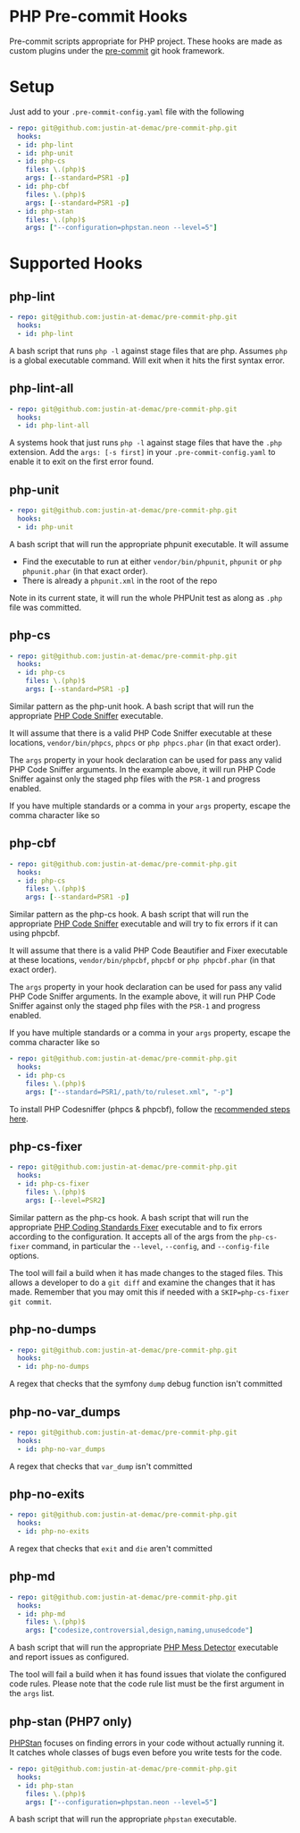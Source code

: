 # PHP Pre-commit Hooks

Pre-commit scripts appropriate for PHP project. These hooks are made as custom plugins under the [pre-commit](http://pre-commit.com/#new-hooks) git hook framework.

# Setup

Just add to your `.pre-commit-config.yaml` file with the following

```yaml
- repo: git@github.com:justin-at-demac/pre-commit-php.git
  hooks:
  - id: php-lint
  - id: php-unit
  - id: php-cs
    files: \.(php)$
    args: [--standard=PSR1 -p]
  - id: php-cbf
    files: \.(php)$
    args: [--standard=PSR1 -p]
  - id: php-stan
    files: \.(php)$
    args: ["--configuration=phpstan.neon --level=5"]
```

# Supported Hooks

## php-lint

```yaml
- repo: git@github.com:justin-at-demac/pre-commit-php.git
  hooks:
  - id: php-lint
```

A bash script that runs `php -l` against stage files that are php. Assumes `php` is a global executable command. Will exit when it hits the first syntax error.

## php-lint-all

```yaml
- repo: git@github.com:justin-at-demac/pre-commit-php.git
  hooks:
  - id: php-lint-all
```

A systems hook that just runs `php -l` against stage files that have the `.php` extension. Add the `args: [-s first]` in your `.pre-commit-config.yaml` to enable it to exit on the first error found.

## php-unit

```yaml
- repo: git@github.com:justin-at-demac/pre-commit-php.git
  hooks:
  - id: php-unit
```

A bash script that will run the appropriate phpunit executable. It will assume
  - Find the executable to run at either `vendor/bin/phpunit`, `phpunit` or `php phpunit.phar` (in that exact order).
  - There is already a `phpunit.xml` in the root of the repo

Note in its current state, it will run the whole PHPUnit test as along as `.php` file was committed.

## php-cs

```yaml
- repo: git@github.com:justin-at-demac/pre-commit-php.git
  hooks:
  - id: php-cs
    files: \.(php)$
    args: [--standard=PSR1 -p]
```

Similar pattern as the php-unit hook. A bash script that will run the appropriate [PHP Code Sniffer](https://github.com/squizlabs/PHP_CodeSniffer) executable.

It will assume that there is a valid PHP Code Sniffer executable at these locations, `vendor/bin/phpcs`, `phpcs` or `php phpcs.phar` (in that exact order).

The `args` property in your hook declaration can be used for pass any valid PHP Code Sniffer arguments. In the example above, it will run PHP Code Sniffer against only the staged php files with the `PSR-1` and progress enabled.

If you have multiple standards or a comma in your `args` property, escape the comma character like so

## php-cbf

```yaml
- repo: git@github.com:justin-at-demac/pre-commit-php.git
  hooks:
  - id: php-cs
    files: \.(php)$
    args: [--standard=PSR1 -p]
```
Similar pattern as the php-cs hook. A bash script that will run the appropriate [PHP Code Sniffer](https://github.com/squizlabs/PHP_CodeSniffer) executable and will try to fix errors if it can using phpcbf.

It will assume that there is a valid PHP Code Beautifier and Fixer executable at these locations, `vendor/bin/phpcbf`, `phpcbf` or `php phpcbf.phar` (in that exact order).

The `args` property in your hook declaration can be used for pass any valid PHP Code Sniffer arguments. In the example above, it will run PHP Code Sniffer against only the staged php files with the `PSR-1` and progress enabled.

If you have multiple standards or a comma in your `args` property, escape the comma character like so

```yaml
- repo: git@github.com:justin-at-demac/pre-commit-php.git
  hooks:
  - id: php-cs
    files: \.(php)$
    args: ["--standard=PSR1/,path/to/ruleset.xml", "-p"]
```

To install PHP Codesniffer (phpcs & phpcbf), follow the [recommended steps here](https://github.com/squizlabs/PHP_CodeSniffer#installation).

## php-cs-fixer

```yaml
- repo: git@github.com:justin-at-demac/pre-commit-php.git
  hooks:
  - id: php-cs-fixer
    files: \.(php)$
    args: [--level=PSR2]
```
Similar pattern as the php-cs hook. A bash script that will run the appropriate [PHP Coding Standards Fixer](http://cs.sensiolabs.org/) executable and to fix errors according to the configuration. It accepts all of the args from the `php-cs-fixer` command, in particular the `--level`, `--config`, and `--config-file` options.

The tool will fail a build when it has made changes to the staged files. This allows a developer to do a `git diff` and examine the changes that it has made. Remember that you may omit this if needed with a `SKIP=php-cs-fixer git commit`.

## php-no-dumps

```yaml
- repo: git@github.com:justin-at-demac/pre-commit-php.git
  hooks:
  - id: php-no-dumps
```
A regex that checks that the symfony `dump` debug function isn't committed

## php-no-var_dumps

```yaml
- repo: git@github.com:justin-at-demac/pre-commit-php.git
  hooks:
  - id: php-no-var_dumps
```
A regex that checks that `var_dump` isn't committed

## php-no-exits

```yaml
- repo: git@github.com:justin-at-demac/pre-commit-php.git
  hooks:
  - id: php-no-exits
```
A regex that checks that `exit` and `die` aren't committed

## php-md

```yaml
- repo: git@github.com:justin-at-demac/pre-commit-php.git
  hooks:
  - id: php-md
    files: \.(php)$
    args: ["codesize,controversial,design,naming,unusedcode"]
```
A bash script that will run the appropriate [PHP Mess Detector](http://phpmd.org/) executable and report issues as configured.

The tool will fail a build when it has found issues that violate the configured code rules. Please note that the code rule list must be the first argument in the `args` list.

## php-stan (PHP7 only)

[PHPStan](https://github.com/phpstan/phpstan) focuses on finding errors in your code without actually running it. It catches whole classes of bugs even before you write tests for the code.
```yaml
- repo: git@github.com:justin-at-demac/pre-commit-php.git
  hooks:
  - id: php-stan
    files: \.(php)$
    args: ["--configuration=phpstan.neon --level=5"]
 ```
A bash script that will run the appropriate `phpstan` executable.
